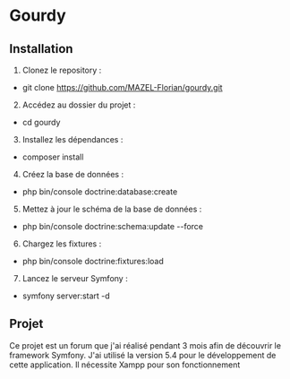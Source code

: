 # Gourdy

## Installation

1. Clonez le repository :
- git clone https://github.com/MAZEL-Florian/gourdy.git
2. Accédez au dossier du projet :
- cd gourdy
3. Installez les dépendances :
- composer install
4. Créez la base de données :
- php bin/console doctrine:database:create
5. Mettez à jour le schéma de la base de données :
- php bin/console doctrine:schema:update --force
6. Chargez les fixtures :
- php bin/console doctrine:fixtures:load
7. Lancez le serveur Symfony :
- symfony server:start -d
## Projet
Ce projet est un forum que j'ai réalisé pendant 3 mois afin de découvrir le framework Symfony. J'ai utilisé la version 5.4 pour le développement de cette application. Il nécessite Xampp pour son fonctionnement
